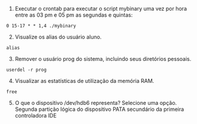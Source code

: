 1. Executar o crontab para executar o script mybinary uma vez por hora entre as 03 pm e 05 pm as segundas e quintas:
```shell
0 15-17 * * 1,4 ./mybinary
```

2. Visualize os alias do usuário aluno.
```shell
alias
```

3. Remover o usuário prog do sistema, incluindo seus diretórios pessoais.
```shell
userdel -r prog
```

4. Visualizar as estatísticas de utilização da memória RAM.
```shell
free
```

5. O que o dispositivo /dev/hdb6 representa? Selecione uma opção.
Segunda partição lógica do dispositivo PATA secundário da primeira controladora IDE